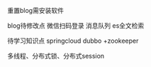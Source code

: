 重置blog需安装软件 

blog待修改点 微信扫码登录 消息队列 es全文检索


待学习知识点 springcloud dubbo +zookeeper 

多线程、分布式锁、分布式session